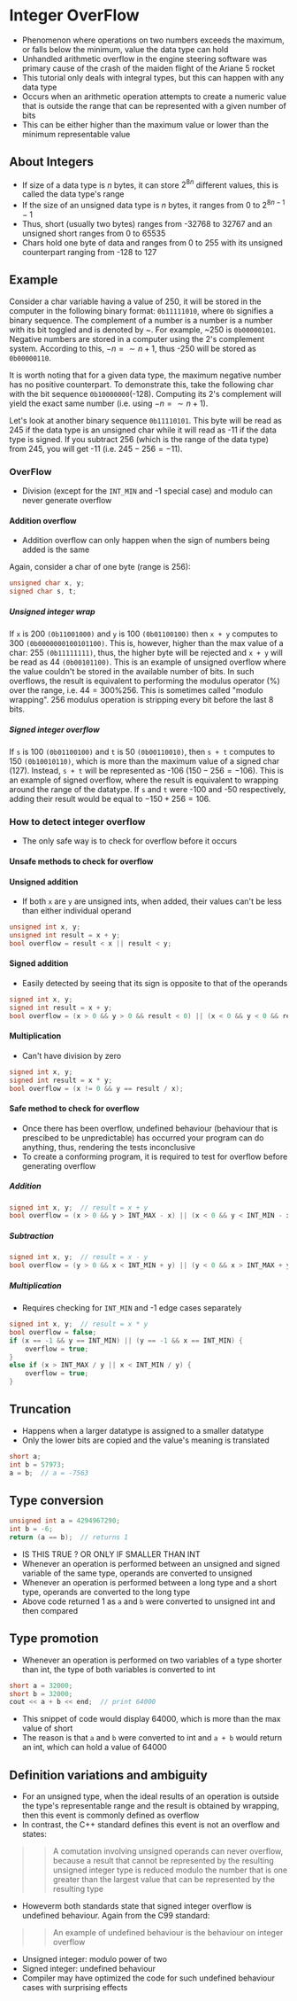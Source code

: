 # Integer OverFlow
- Phenomenon where operations on two numbers exceeds the maximum, or falls below the minimum, value the data type can hold
- Unhandled arithmetic overflow in the engine steering software was primary cause of the crash of the maiden flight of the Ariane 5 rocket
- This tutorial only deals with integral types, but this can happen with any data type
- Occurs when an arithmetic operation attempts to create a numeric value that is outside the range that can be represented with a given number of bits
- This can be either higher than the maximum value or lower than the minimum representable value

## About Integers
- If size of a data type is $n$ bytes, it can store $2^{8n}$ different values, this is called the data type's range
- If the size of an unsigned data type is $n$ bytes, it ranges from 0 to $2^{8n-1} - 1$
- Thus, short (usually two bytes) ranges from -32768 to 32767 and an unsigned short ranges from 0 to 65535
- Chars hold one byte of data and ranges from 0 to 255 with its unsigned counterpart ranging from -128 to 127

## Example
Consider a char variable having a value of 250, it will be stored in the computer in the following binary format: `0b11111010`, where `0b` signifies a binary sequence. The complement of a number is a number is a number with its bit toggled and is denoted by ~. For example, ~250 is `0b00000101`. Negative numbers are stored in a computer using the 2's complement system. According to this, $-n=\sim n+1$, thus -250 will be stored as `0b00000110`.

It is worth noting that for a given data type, the maximum negative number has no positive counterpart. To demonstrate this, take the following char with the bit sequence `0b10000000`(-128). Computing its 2's complement will yield the exact same number (i.e. using $-n=\sim n+1$).

Let's look at another binary sequence `0b11110101`. This byte will be read as 245 if the data type is an unsigned char while it will read as -11 if the data type is signed. If you subtract 256 (which is the range of the data type) from 245, you will get -11 (i.e. $245 - 256 = -11$).

### OverFlow
- Division (except for the `INT_MIN` and -1 special case) and modulo can never generate overflow

#### Addition overflow
- Addition overflow can only happen when the sign of numbers being added is the same

Again, consider a char of one byte (range is 256):
```c++
unsigned char x, y;
signed char s, t;
```
##### Unsigned integer wrap
If `x` is 200 `(0b11001000)` and `y` is 100 `(0b01100100)` then `x + y` computes to 300 `(0b0000000100101100)`. This is, however, higher than the max value of a char: 255 `(0b11111111)`, thus, the higher byte will be rejected and `x + y` will be read as 44 `(0b00101100)`. This is an example of unsigned overflow where the value couldn't be stored in the available number of bits. In such overflows, the result is equivalent to performing the modulus operator (%) over the range, i.e. $44=300\%256$. This is sometimes called "modulo wrapping". 256 modulus operation is stripping every bit before the last 8 bits.

##### Signed integer overflow
If `s` is 100 `(0b01100100)` and `t` is 50 `(0b00110010)`, then `s + t` computes to 150 `(0b10010110)`, which is more than the maximum value of a signed char (127). Instead, `s + t` will be represented as -106 $(150 - 256 = -106)$. This is an example of signed overflow, where the result is equivalent to wrapping around the range of the datatype. If `s` and `t` were -100 and -50 respectively, adding their result would be equal to $-150 + 256 = 106$.

### How to detect integer overflow
- The only safe way is to check for overflow before it occurs

#### Unsafe methods to check for overflow
#### Unsigned addition
- If both `x` are `y` are unsigned ints, when added, their values can't be less than either individual operand
```c++
unsigned int x, y;
unsigned int result = x + y;
bool overflow = result < x || result < y;
```

#### Signed addition
- Easily detected by seeing that its sign is opposite to that of the operands
```c++
signed int x, y;
signed int result = x + y;
bool overflow = (x > 0 && y > 0 && result < 0) || (x < 0 && y < 0 && result > 0);
```

#### Multiplication
- Can't have division by zero
```c++
signed int x, y;
signed int result = x * y;
bool overflow = (x != 0 && y == result / x);
```

#### Safe method to check for overflow
- Once there has been overflow, undefined behaviour (behaviour that is prescibed to be unpredictable) has occurred your program can do anything, thus, rendering the tests inconclusive
- To create a conforming program, it is required to test for overflow before generating overflow

##### Addition
```c++
signed int x, y;  // result = x + y
bool overflow = (x > 0 && y > INT_MAX - x) || (x < 0 && y < INT_MIN - x);
```

##### Subtraction
```c++
signed int x, y;  // result = x - y
bool overflow = (y > 0 && x < INT_MIN + y) || (y < 0 && x > INT_MAX + y);
```

##### Multiplication
- Requires checking for `INT_MIN` and -1 edge cases separately
```c++
signed int x, y;  // result = x * y
bool overflow = false;
if (x == -1 && y == INT_MIN) || (y == -1 && x == INT_MIN) {
    overflow = true;
}
else if (x > INT_MAX / y || x < INT_MIN / y) {
    overflow = true;
}
```

## Truncation
- Happens when a larger datatype is assigned to a smaller datatype
- Only the lower bits are copied and the value's meaning is translated
```c++
short a;
int b = 57973;
a = b;  // a = -7563
```
## Type conversion
```c++
unsigned int a = 4294967290;
int b = -6;
return (a == b);  // returns 1
```
- IS THIS TRUE ? OR ONLY IF SMALLER THAN INT
- Whenever an operation is performed between an unsigned and signed variable of the same type, operands are converted to unsigned
- Whenever an operation is performed between a long type and a short type, operands are converted to the long type
- Above code returned 1 as `a` and `b` were converted to unsigned int and then compared

## Type promotion
- Whenever an operation is performed on two variables of a type shorter than int, the type of both variables is converted to int
```c++
short a = 32000;
short b = 32000;
cout << a + b << end;  // print 64000
```
- This snippet of code would display 64000, which is more than the max value of short
- The reason is that `a` and `b` were converted to int and `a + b` would return an int, which can hold a value of 64000

## Definition variations and ambiguity
- For an unsigned type, when the ideal results of an operation is outside the type's representable range and the result is obtained by wrapping, then this event is commonly defined as overflow
- In contrast, the C++ standard defines this event is not an overflow and states:

>> A comutation involving unsigned operands can never overflow, because a result that cannot be represented by the resulting unsigned integer type is reduced modulo the number that is one greater than the largest value that can be represented by the resulting type

- Howeverm both standards state that signed integer overflow is undefined behaviour. Again from the C99 standard:

>> An example of undefined behaviour is the behaviour on integer overflow

- Unsigned integer: modulo power of two
- Signed integer: undefined behaviour
- Compiler may have optimized the code for such undefined behaviour cases with surprising effects
